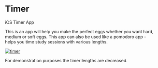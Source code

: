 # Timer
iOS Timer App

This is an app will help you make the perfect eggs whether you want hard, medium or soft eggs. 
This app can also be used like a pomodoro app - helps you time study sessions with various lengths.

<a href="https://media.giphy.com/media/RkhgDKjgsZgjVXAEJo/giphy.gif"><img src="https://media.giphy.com/media/RkhgDKjgsZgjVXAEJo/giphy.gif" title="timer"/></a>

For demonstration purposes the timer lengths are decreased.
